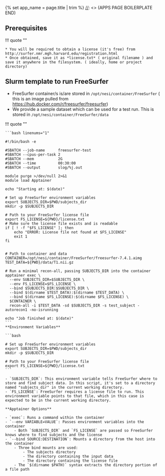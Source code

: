 [//]: <> (APPS PAGE BOILERPLATE START)
{% set app_name = page.title | trim %}
[//]: <> (APPS PAGE BOILERPLATE END)


## Prerequisites

!!! quote ""

    * You will be required to obtain a license (it's free) from http://surfer.nmr.mgh.harvard.edu/registration.html
    * Once obtained, save it as *license.txt* ( original filename ) and save it anywhere in the filesystem. ( ideally, home or project directory)


## Slurm template to run FreeSurfer

* FreeSurfer container/s is/are stored in `/opt/nesi/container/FreeSurfer` ( this is an image pulled from https://hub.docker.com/r/freesurfer/freesurfer)
* We provide a sample dataset which can be used for a test run. This is stored in `/opt/nesi/container/FreeSurfer/data`

!!! quote ""

    ```bash linenums="1"

    #!/bin/bash -e 

    #SBATCH --job-name      freesurfer-test 
    #SBATCH --cpus-per-task 2
    #SBATCH --mem           2G
    #SBATCH --time          00:30:00
    #SBATCH --output        slog/%j.out

    module purge >/dev/null 2>&1
    module load Apptainer

    echo "Starting at: $(date)"

    # Set up FreeSurfer environment variables
    export SUBJECTS_DIR=$PWD/subjects_dir
    mkdir -p $SUBJECTS_DIR

    # Path to your FreeSurfer license file
    export FS_LICENSE=${PWD}/license.txt
    # Make sure the license file exists and is readable
    if [ ! -f "$FS_LICENSE" ]; then
        echo "ERROR: License file not found at $FS_LICENSE"
        exit 1
    fi


    # Path to container and data
    CONTAINER=/opt/nesi/container/FreeSurfer/freesurfer-7.4.1.aimg
    TEST_DATA=${PWD}/data/T1.nii.gz

    # Run a minimal recon-all, passing SUBJECTS_DIR into the container
    apptainer exec \
      --env SUBJECTS_DIR=$SUBJECTS_DIR \
      --env FS_LICENSE=$FS_LICENSE \
      --bind $SUBJECTS_DIR:$SUBJECTS_DIR \
      --bind $(dirname $TEST_DATA):$(dirname $TEST_DATA) \
      --bind $(dirname $FS_LICENSE):$(dirname $FS_LICENSE) \
      $CONTAINER \
      recon-all -i $TEST_DATA -sd $SUBJECTS_DIR -s test_subject -autorecon1 -no-isrunning

    echo "Job finished at: $(date)"
    ```
    **Environment Variables**

    ```bash

    # Set up FreeSurfer environment variables
    export SUBJECTS_DIR=$PWD/subjects_dir
    mkdir -p $SUBJECTS_DIR

    # Path to your FreeSurfer license file
    export FS_LICENSE=${PWD}/license.txt
    ```

    - `SUBJECTS_DIR`: This environment variable tells FreeSurfer where to store and find subject data. In this script, it's set to a directory named "subjects_dir" in the current working directory.
    - `FS_LICENSE`: FreeSurfer requires a license file to run. This environment variable points to that file, which in this case is expected to be in the current working directory.

    **Apptainer Options**

    - `exec`: Runs a command within the container
    - `--env VARIABLE=VALUE`: Passes environment variables into the container
        - Both `SUBJECTS_DIR` and `FS_LICENSE` are passed so FreeSurfer knows where to find subjects and the license
    - `--bind SOURCE:DESTINATION`: Mounts a directory from the host into the container
        - Three bind mounts are used:
            - The subjects directory
            - The directory containing the input data
            - The directory containing the license file
        - The `$(dirname $PATH)` syntax extracts the directory portion of a file path
